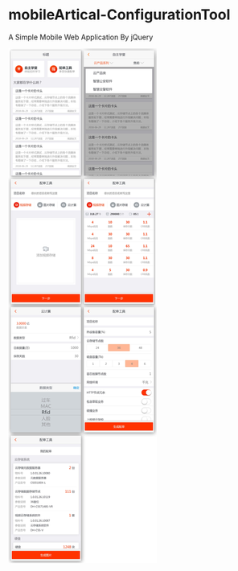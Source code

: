 # mobileArtical-ConfigurationTool

A Simple Mobile Web Application By jQuery


![image](https://github.com/panhj/mobileArtical-ConfigurationTool/raw/master/screenshot/001.jpg)
